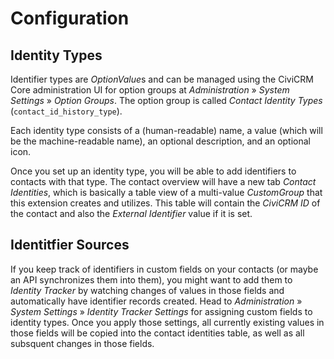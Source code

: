 # Configuration

## Identity Types

Identifier types are *OptionValue*s and can be managed using the CiviCRM Core
administration UI for option groups at *Administration* » *System Settings* »
*Option Groups*. The option group is called *Contact Identity Types*
(`contact_id_history_type`).

Each identity type consists of a (human-readable) name, a value (which will be
the machine-readable name), an optional description, and an optional icon.

Once you set up an identity type, you will be able to add identifiers to
contacts with that type. The contact overview will have a new tab *Contact
Identities*, which is basically a table view of a multi-value *CustomGroup* that
this extension creates and utilizes. This table will contain the *CiviCRM ID* of
the contact and also the *External Identifier* value if it is set.

## Identitfier Sources

If you keep track of identifiers in custom fields on your contacts (or maybe an
API synchronizes them into them), you might want to add them to *Identity
Tracker* by watching changes of values in those fields and automatically have
identifier records created. Head to *Administration* » *System Settings* »
*Identity Tracker Settings* for assigning custom fields to identity types. Once
you apply those settings, all currently existing values in those fields will be
copied into the contact identities table, as well as all subsquent changes in
those fields.
